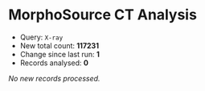 # MorphoSource CT Analysis

* Query: `X-ray`
* New total count: **117231**
* Change since last run: **1**
* Records analysed: **0**

_No new records processed._